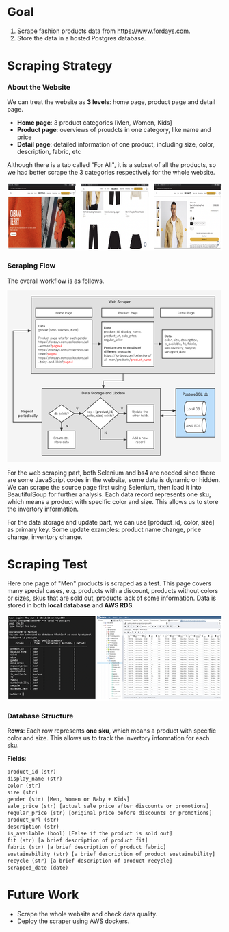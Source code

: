 # Goal
1. Scrape fashion products data from https://www.fordays.com.
2. Store the data in a hosted Postgres database.

# Scraping Strategy
### About the Website


We can treat the website as **3 levels**: home page, product page and detail page. 
- **Home page**: 3 product categories [Men, Women, Kids]
- **Product page**: overviews of proudcts in one category, like name and price
- **Detail page**: detailed information of one product, including size, color, description, fabric, etc

Although there is a tab called "For All", it is a subset of all the products, so we had better scrape the 3 categories respectively for the whole website.

<img src="images/website pages.png" width="800" height="160">

### Scraping Flow
The overall workflow is as follows. 

<img src="images/Scraping Flow.png" width="500" height="400">

For the web scraping part, both Selenium and bs4 are needed since there are some JavaScript codes in the website, some data is dynamic or hidden. We can scrape the source page first using Selenium, then load it into BeautifulSoup for further analysis. Each data record represents one sku, which means a product with specific color and size. This allows us to store the invertory information. 

For the data storage and update part, we can use [product_id, color, size] as primary key. Some update examples: product name change, price change, inventory change.

# Scraping Test
Here one page of "Men" products is scraped as a test. This page covers many special cases, e.g. products with a discount, products without colors or sizes, skus that are sold out, products lack of some information. Data is stored in both **local database** and **AWS RDS**.

<img src="images/AWS RDS & Local DB.png" width="600" height="200">

### Database Structure
**Rows**: Each row represents **one sku**, which means a product with specific color and size. This allows us to track the invertory information for each sku. 

**Fields**:
```
product_id (str)
display_name (str)
color (str)
size (str)
gender (str) [Men, Women or Baby + Kids]
sale_price (str) [actual sale price after discounts or promotions]
regular_price (str) [original price before discounts or promotions]
product_url (str)
description (str)
is_available (bool) [False if the product is sold out]
fit (str) [a brief description of product fit]
fabric (str) [a brief description of product fabric]
sustainability (str) [a brief description of product sustainability]
recycle (str) [a brief description of product recycle]
scrapped_date (date)
```
# Future Work
- Scrape the whole website and check data quality.
- Deploy the scraper using AWS dockers.
